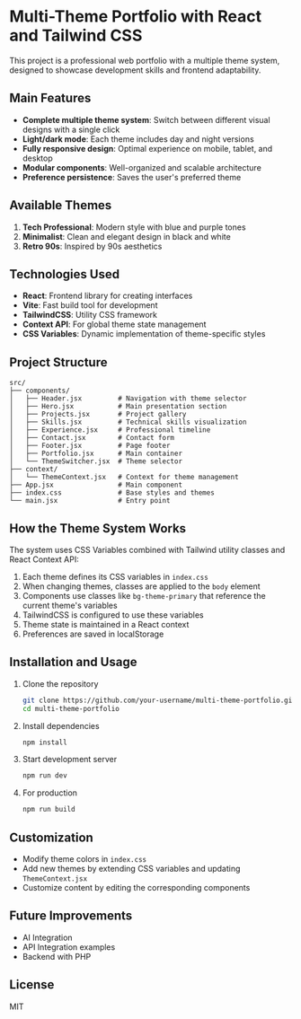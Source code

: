 # Multi-Theme Portfolio with React and Tailwind CSS

This project is a professional web portfolio with a multiple theme system, designed to showcase development skills and frontend adaptability.

## Main Features

-   **Complete multiple theme system**: Switch between different visual designs with a single click
-   **Light/dark mode**: Each theme includes day and night versions
-   **Fully responsive design**: Optimal experience on mobile, tablet, and desktop
-   **Modular components**: Well-organized and scalable architecture
-   **Preference persistence**: Saves the user's preferred theme

## Available Themes

1. **Tech Professional**: Modern style with blue and purple tones
2. **Minimalist**: Clean and elegant design in black and white
3. **Retro 90s**: Inspired by 90s aesthetics

## Technologies Used

-   **React**: Frontend library for creating interfaces
-   **Vite**: Fast build tool for development
-   **TailwindCSS**: Utility CSS framework
-   **Context API**: For global theme state management
-   **CSS Variables**: Dynamic implementation of theme-specific styles

## Project Structure

```
src/
├── components/
│   ├── Header.jsx         # Navigation with theme selector
│   ├── Hero.jsx           # Main presentation section
│   ├── Projects.jsx       # Project gallery
│   ├── Skills.jsx         # Technical skills visualization
│   ├── Experience.jsx     # Professional timeline
│   ├── Contact.jsx        # Contact form
│   ├── Footer.jsx         # Page footer
│   ├── Portfolio.jsx      # Main container
│   └── ThemeSwitcher.jsx  # Theme selector
├── context/
│   └── ThemeContext.jsx   # Context for theme management
├── App.jsx                # Main component
├── index.css              # Base styles and themes
└── main.jsx               # Entry point
```

## How the Theme System Works

The system uses CSS Variables combined with Tailwind utility classes and React Context API:

1. Each theme defines its CSS variables in `index.css`
2. When changing themes, classes are applied to the `body` element
3. Components use classes like `bg-theme-primary` that reference the current theme's variables
4. TailwindCSS is configured to use these variables
5. Theme state is maintained in a React context
6. Preferences are saved in localStorage

## Installation and Usage

1. Clone the repository

    ```bash
    git clone https://github.com/your-username/multi-theme-portfolio.git
    cd multi-theme-portfolio
    ```

2. Install dependencies

    ```bash
    npm install
    ```

3. Start development server

    ```bash
    npm run dev
    ```

4. For production
    ```bash
    npm run build
    ```

## Customization

-   Modify theme colors in `index.css`
-   Add new themes by extending CSS variables and updating `ThemeContext.jsx`
-   Customize content by editing the corresponding components

## Future Improvements

-   AI Integration
-   API Integration examples
-   Backend with PHP

## License

MIT

